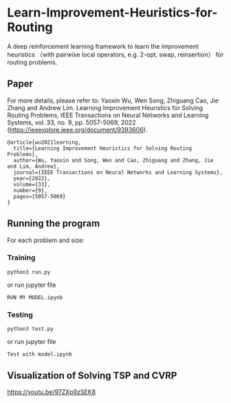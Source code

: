 # Learn-Improvement-Heuristics-for-Routing

A deep reinforcement learning framework to learn the improvement heuristics （with pairwise local operators, e.g. 2-opt, swap, reinsertion） for routing problems.

## Paper

For more details, please refer to: Yaoxin Wu, Wen Song, Zhiguang Cao, Jie Zhang and Andrew Lim. Learning Improvement Heuristics for Solving Routing Problems, IEEE Transactions on Neural Networks and Learning Systems, vol. 33, no. 9, pp. 5057-5069, 2022 (https://ieeexplore.ieee.org/document/9393606). 

```
@article{wu2021learning,
  title={Learning Improvement Heuristics for Solving Routing Problems},
  author={Wu, Yaoxin and Song, Wen and Cao, Zhiguang and Zhang, Jie and Lim, Andrew},
  journal={IEEE Transactions on Neural Networks and Learning Systems},
  year={2022},
  volume={33},
  number={9},
  pages={5057-5069}
}
```

## Running the program

For each problem and size:

### Training

```
python3 run.py
```
or run jupyter file
```
RUN MY MODEL.ipynb
```

### Testing

```
python3 test.py
```
or run jupyter file
```
Test with model.ipynb
```

## Visualization of Solving TSP and CVRP


https://youtu.be/97ZXp9zSEK8
